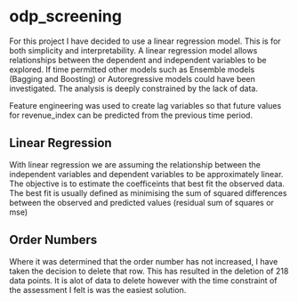 # odp_screening

For this project I have decided to use a linear regression model.
This is for both simplicity and interpretability. A linear regression model allows 
relationships between the dependent and independent variables to be explored.
If time permitted other models such as Ensemble models (Bagging and Boosting)
or Autoregressive models could have been investigated. The analysis is
deeply constrained by the lack of data.

Feature engineering was used to create lag variables so that future values for 
revenue_index can be predicted from the previous time period. 

## Linear Regression
With linear regression we are assuming the relationship between the independent variables and dependent variables to be approximately linear.
The objective is to estimate the coefficeints that best fit the observed data. The best fit is usually defined
as minimising the sum of squared differences between the observed and predicted values (residual sum of squares or mse)

## Order Numbers
 Where it was determined that the order number has not increased, 
 I have taken the decision to delete that row. This has resulted in the deletion of 218 data points. 
 It is alot of data to delete however with the time constraint of the assessment I felt is was the easiest solution.
